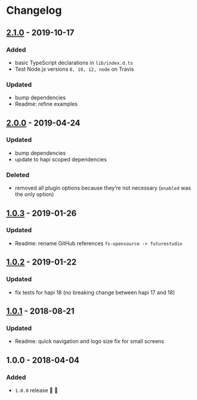 # Changelog


## [2.1.0](https://github.com/futurestudio/hapi-request-user/compare/v1.0.3...v2.0.0) - 2019-10-17

### Added
- basic TypeScript declarations in `lib/index.d.ts`
- Test Node.js versions `8, 10, 12, node` on Travis

### Updated
- bump dependencies
- Readme: refine examples


## [2.0.0](https://github.com/futurestudio/hapi-request-user/compare/v1.0.3...v2.0.0) - 2019-04-24

### Updated
- bump dependencies
- update to hapi scoped dependencies

### Deleted
- removed all plugin options because they’re not necessary (`enabled` was the only option)


## [1.0.3](https://github.com/futurestudio/hapi-request-user/compare/v1.0.2...v1.0.3) - 2019-01-26

### Updated
- Readme: rename GitHub references `fs-opensource -> futurestudio`


## [1.0.2](https://github.com/futurestudio/hapi-request-user/compare/v1.0.1...v1.0.2) - 2019-01-22

### Updated
- fix tests for hapi 18 (no breaking change between hapi 17 and 18)


## [1.0.1](https://github.com/futurestudio/hapi-request-user/compare/v1.0.0...v1.0.1) - 2018-08-21

### Updated
- Readme: quick navigation and logo size fix for small screens


## 1.0.0 - 2018-04-04

### Added
- `1.0.0` release 🚀 🎉

